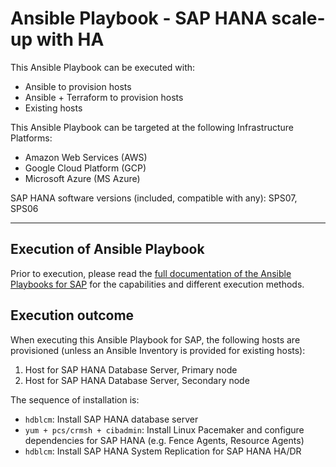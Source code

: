 # Ansible Playbook - SAP HANA scale-up with HA

This Ansible Playbook can be executed with:
- Ansible to provision hosts
- Ansible + Terraform to provision hosts
- Existing hosts

This Ansible Playbook can be targeted at the following Infrastructure Platforms:
- Amazon Web Services (AWS)
- Google Cloud Platform (GCP)
- Microsoft Azure (MS Azure)

SAP HANA software versions (included, compatible with any):
SPS07, SPS06

---

## Execution of Ansible Playbook

Prior to execution, please read the [full documentation of the Ansible Playbooks for SAP](../../docs/README.md) for the capabilities and different execution methods.

## Execution outcome

When executing this Ansible Playbook for SAP, the following hosts are provisioned (unless an Ansible Inventory is provided for existing hosts):
1. Host for SAP HANA Database Server, Primary node
2. Host for SAP HANA Database Server, Secondary node

The sequence of installation is:
- `hdblcm`: Install SAP HANA database server
- `yum + pcs/crmsh + cibadmin`: Install Linux Pacemaker and configure dependencies for SAP HANA (e.g. Fence Agents, Resource Agents)
- `hdblcm`: Install SAP HANA System Replication for SAP HANA HA/DR
